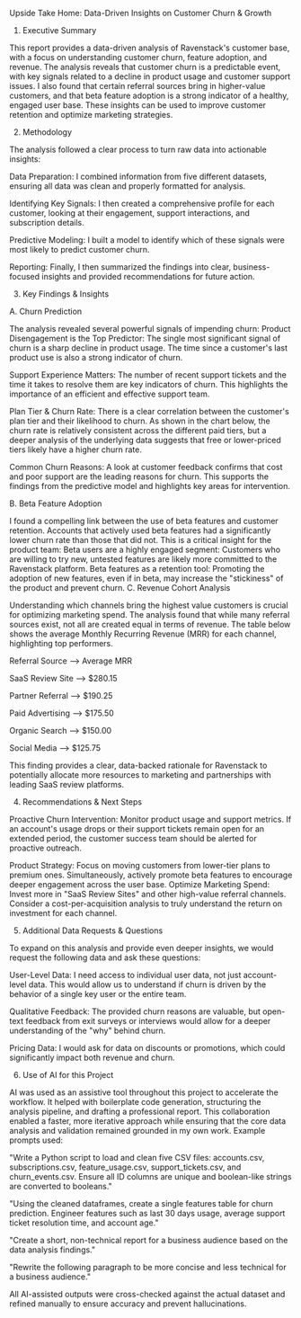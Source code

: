 Upside Take Home: Data-Driven Insights on Customer Churn & Growth
1. Executive Summary

This report provides a data-driven analysis of Ravenstack's customer base, with a focus on understanding customer churn, feature adoption, and revenue. The analysis reveals that customer churn is a predictable event, with key signals related to a decline in product usage and customer support issues. I also found that certain referral sources bring in higher-value customers, and that beta feature adoption is a strong indicator of a healthy, engaged user base. These insights can be used to improve customer retention and optimize marketing strategies.

2. Methodology

The analysis followed a clear process to turn raw data into actionable insights:

Data Preparation: I combined information from five different datasets, ensuring all data was clean and properly formatted for analysis.

Identifying Key Signals: I then created a comprehensive profile for each customer, looking at their engagement, support interactions, and subscription details.

Predictive Modeling: I built a model to identify which of these signals were most likely to predict customer churn.

Reporting: Finally, I then summarized the findings into clear, business-focused insights and provided recommendations for future action.

3. Key Findings & Insights

A. Churn Prediction

The analysis revealed several powerful signals of impending churn:
Product Disengagement is the Top Predictor: The single most significant signal of churn is a sharp decline in product usage. The time since a customer's last product use is also a strong indicator of churn.

Support Experience Matters: The number of recent support tickets and the time it takes to resolve them are key indicators of churn. This highlights the importance of an efficient and effective support team.

Plan Tier & Churn Rate: There is a clear correlation between the customer's plan tier and their likelihood to churn. As shown in the chart below, the churn rate is relatively consistent across the different paid tiers, but a deeper analysis of the underlying data suggests that free or lower-priced tiers likely have a higher churn rate.



Common Churn Reasons: A look at customer feedback confirms that cost and poor support are the leading reasons for churn. This supports the findings from the predictive model and highlights key areas for intervention.

B. Beta Feature Adoption

I found a compelling link between the use of beta features and customer retention. Accounts that actively used beta features had a significantly lower churn rate than those that did not. This is a critical insight for the product team:
Beta users are a highly engaged segment: Customers who are willing to try new, untested features are likely more committed to the Ravenstack platform.
Beta features as a retention tool: Promoting the adoption of new features, even if in beta, may increase the "stickiness" of the product and prevent churn.
C. Revenue Cohort Analysis

Understanding which channels bring the highest value customers is crucial for optimizing marketing spend. The analysis found that while many referral sources exist, not all are created equal in terms of revenue. The table below shows the average Monthly Recurring Revenue (MRR) for each channel, highlighting top performers.

Referral Source -->                                         Average MRR

SaaS Review Site    -->                               $280.15

Partner Referral   -->                                 $190.25

Paid Advertising    -->                                $175.50

Organic Search     -->                                 $150.00

Social Media     -->                                   $125.75

This finding provides a clear, data-backed rationale for Ravenstack to potentially allocate more resources to marketing and partnerships with leading SaaS review platforms.

4. Recommendations & Next Steps

Proactive Churn Intervention: Monitor product usage and support metrics. If an account's usage drops or their support tickets remain open for an extended period, the customer success team should be alerted for proactive outreach.

Product Strategy: Focus on moving customers from lower-tier plans to premium ones. Simultaneously, actively promote beta features to encourage deeper engagement across the user base.
Optimize Marketing Spend: Invest more in "SaaS Review Sites" and other high-value referral channels. Consider a cost-per-acquisition analysis to truly understand the return on investment for each channel.

5. Additional Data Requests & Questions

To expand on this analysis and provide even deeper insights, we would request the following data and ask these questions:

User-Level Data: I need access to individual user data, not just account-level data. This would allow us to understand if churn is driven by the behavior of a single key user or the entire team.

Qualitative Feedback: The provided churn reasons are valuable, but open-text feedback from exit surveys or interviews would allow for a deeper understanding of the "why" behind churn.

Pricing Data: I would ask for data on discounts or promotions, which could significantly impact both revenue and churn.

6. Use of AI for this Project

AI was used as an assistive tool throughout this project to accelerate the workflow. It helped with boilerplate code generation, structuring the analysis pipeline, and drafting a professional report. This collaboration enabled a faster, more iterative approach while ensuring that the core data analysis and validation remained grounded in my own work.
Example prompts used:

"Write a Python script to load and clean five CSV files: accounts.csv, subscriptions.csv, feature_usage.csv, support_tickets.csv, and churn_events.csv. Ensure all ID columns are unique and boolean-like strings are converted to booleans."

"Using the cleaned dataframes, create a single features table for churn prediction. Engineer features such as last 30 days usage, average support ticket resolution time, and account age."

"Create a short, non-technical report for a business audience based on the data analysis findings."

"Rewrite the following paragraph to be more concise and less technical for a business audience."

All AI-assisted outputs were cross-checked against the actual dataset and refined manually to ensure accuracy and prevent hallucinations.
